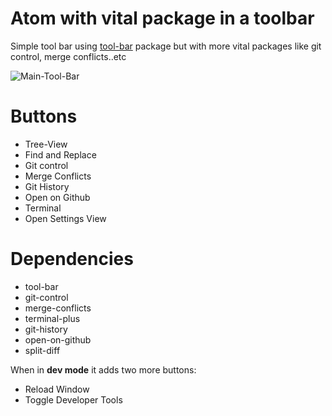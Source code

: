 # Atom with vital package in a toolbar

Simple tool bar using [tool-bar](https://atom.io/packages/tool-bar) package but with more vital packages like
git control, merge conflicts..etc

![Main-Tool-Bar](http://cdn104.picsart.com/204213416000202.png)

# Buttons

* Tree-View
* Find and Replace
* Git control
* Merge Conflicts
* Git History
* Open on Github
* Terminal
* Open Settings View

# Dependencies

* tool-bar
* git-control
* merge-conflicts
* terminal-plus
* git-history
* open-on-github
* split-diff

When in **dev mode** it adds two more buttons:

* Reload Window
* Toggle Developer Tools
